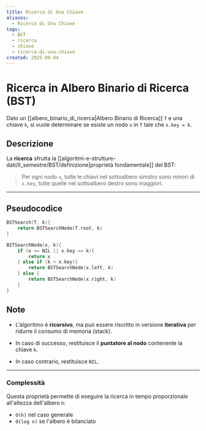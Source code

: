 ```yaml
---
title: Ricerca di Una Chiave
aliases:
  - Ricerca di Una Chiave
tags:
  - BST
  - ricerca
  - chiave
  - ricerca-di-una-chiave
created: 2025-06-04
---
```

# Ricerca in Albero Binario di Ricerca (BST)

Dato un [[albero_binario_di_ricerca|Albero Binario di Ricerca]] `T` e una chiave `k`, si vuole determinare se esiste un nodo `x` in `T` tale che `x.key = k`.

## Descrizione

La **ricerca** sfrutta la [[algoritmi-e-strutture-dati/II_semestre/BST/definizione|proprietà fondamentale]] del BST:

> Per ogni nodo `x`, tutte le chiavi nel sottoalbero sinistro sono minori di `x.key`, tutte quelle nel sottoalbero destro sono maggiori.

---

## Pseudocodice

```c
BSTSearch(T, k){
    return BSTSearchNode(T.root, k)
}

BSTSearchNode(x, k){
    if (x == NIL || x.key == k){
        return x
    } else if (k < x.key){
        return BSTSearchNode(x.left, k)
    } else {
        return BSTSearchNode(x.right, k)
    }
}
```

## Note

- L’algoritmo è **ricorsivo**, ma può essere riscritto in versione **iterativa** per ridurre il consumo di memoria (stack).
    
- In caso di successo, restituisce il **puntatore al nodo** contenente la chiave `k`.
    
- In caso contrario, restituisce `NIL`.

---
### Complessità
Questa proprietà permette di eseguire la ricerca in tempo proporzionale all'altezza dell'albero `h`:

- `O(h)` nel caso generale
- `O(log n)` se l'albero è bilanciato